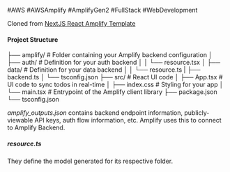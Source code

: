 #AWS #AWSAmplify #AmplifyGen2 #FullStack #WebDevelopment 

Cloned from [NextJS React Amplify Template](https://github.com/new?template_name=amplify-next-template&template_owner=aws-samples&name=amplify-next-template&description=My%20Amplify%20Gen%202%20starter%20application)

#### Project Structure
├── amplify/ # Folder containing your Amplify backend configuration
│ ├── auth/ # Definition for your auth backend
│ │ └── resource.tsx
│ ├── data/ # Definition for your data backend
│ │ └── resource.ts
| ├── backend.ts
│ └── tsconfig.json
├── src/ # React UI code
│ ├── App.tsx # UI code to sync todos in real-time
│ ├── index.css # Styling for your app
│ └── main.tsx # Entrypoint of the Amplify client library
├── package.json
└── tsconfig.json

*amplify_outputs.json* contains backend endpoint information, publicly-viewable API keys, auth flow information, etc. Amplify uses this to connect to Amplify Backend. 

##### resource.ts
They define the model generated for its respective folder. 